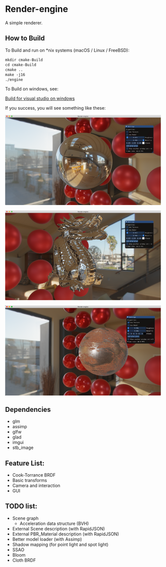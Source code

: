 # Render-engine

A simple renderer.

## How to Build

To Build and run on *nix systems (macOS / Linux / FreeBSD):

```
mkdir cmake-Build
cd cmake-Build
cmake ..
make -j16
./engine
```

To Build on windows, see:

[Build for visual studio on windows](./doc/How-to-build-under-M$-Windows.md)

If you success, you will see something like these:

![screenshot1](doc/screenshot1.png)

![screenshot3](doc/screenshot3.png)

![screenshot2](doc/screenshot2.png)


## Dependencies

- glm
- assimp
- glfw
- glad
- imgui
- stb_image

## Feature List:

- Cook-Torrance BRDF
- Basic transforms
- Camera and  interaction
- GUI

## TODO list:

- Scene graph
  - Acceleration data structure (BVH)
- External Scene description (with RapidJSON)
- External PBR_Material description (with RapidJSON)
- Better model loader (with Assimp)
- Shadow mapping (for point light and spot light)
- SSAO
- Bloom
- Cloth BRDF

